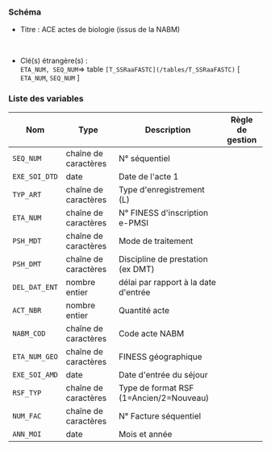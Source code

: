 ### Schéma


- Titre : ACE actes de biologie (issus de la NABM)
<br />



- Clé(s) étrangère(s) : <br />
`ETA_NUM, SEQ_NUM`=> table `[T_SSRaaFASTC](/tables/T_SSRaaFASTC)` [ `ETA_NUM`, `SEQ_NUM` ]<br />

 
### Liste des variables

Nom | Type | Description | Règle de gestion
-|-|-|-
`SEQ_NUM`| chaîne de caractères |N° séquentiel||
`EXE_SOI_DTD`| date |Date de l'acte 1||
`TYP_ART`| chaîne de caractères |Type d'enregistrement (L)||
`ETA_NUM`| chaîne de caractères |N° FINESS d'inscription e-PMSI||
`PSH_MDT`| chaîne de caractères |Mode de traitement||
`PSH_DMT`| chaîne de caractères |Discipline de prestation (ex DMT)||
`DEL_DAT_ENT`| nombre entier |délai par rapport à la date d'entrée||
`ACT_NBR`| nombre entier |Quantité acte||
`NABM_COD`| chaîne de caractères |Code acte NABM||
`ETA_NUM_GEO`| chaîne de caractères |FINESS géographique||
`EXE_SOI_AMD`| date |Date d'entrée du séjour||
`RSF_TYP`| chaîne de caractères |Type de format RSF (1=Ancien/2=Nouveau)||
`NUM_FAC`| chaîne de caractères |N° Facture séquentiel||
`ANN_MOI`| date |Mois et année||